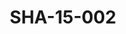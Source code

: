 ---
pid: SHA-15-002
title: SHA-15-002
language: en
original_label: 
rights: Sharhabil Ahmed
location_of_original: Sharhabil Ahmed
photographer_or_studio: 
scanned_from: photograph 9.9 by 14.8
_date: 25/10/1991
location: Ethiopia, Addis Ababa
description: Sharhabil Ahmed
additional_notes: 
permission_display: 'yes'
on_server: 'no'
on_website: 'no'
permalink: /photopages/en/SHA-15-002.html
layout: photo-page
---
